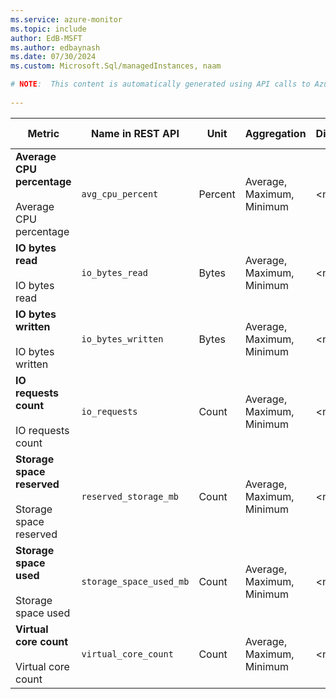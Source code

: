 ```yaml
---
ms.service: azure-monitor
ms.topic: include
author: EdB-MSFT
ms.author: edbaynash
ms.date: 07/30/2024
ms.custom: Microsoft.Sql/managedInstances, naam

# NOTE:  This content is automatically generated using API calls to Azure. Any edits made on these files will be overwritten in the next run of the script. 
 
---
```



|Metric|Name in REST API|Unit|Aggregation|Dimensions|Time Grains|DS Export|
|---|---|---|---|---|---|---|
|**Average CPU percentage**<br><br>Average CPU percentage |`avg_cpu_percent` |Percent |Average, Maximum, Minimum |\<none\>|PT1M |Yes|
|**IO bytes read**<br><br>IO bytes read |`io_bytes_read` |Bytes |Average, Maximum, Minimum |\<none\>|PT1M |Yes|
|**IO bytes written**<br><br>IO bytes written |`io_bytes_written` |Bytes |Average, Maximum, Minimum |\<none\>|PT1M |Yes|
|**IO requests count**<br><br>IO requests count |`io_requests` |Count |Average, Maximum, Minimum |\<none\>|PT1M |Yes|
|**Storage space reserved**<br><br>Storage space reserved |`reserved_storage_mb` |Count |Average, Maximum, Minimum |\<none\>|PT1M |Yes|
|**Storage space used**<br><br>Storage space used |`storage_space_used_mb` |Count |Average, Maximum, Minimum |\<none\>|PT1M |Yes|
|**Virtual core count**<br><br>Virtual core count |`virtual_core_count` |Count |Average, Maximum, Minimum |\<none\>|PT1M |Yes|